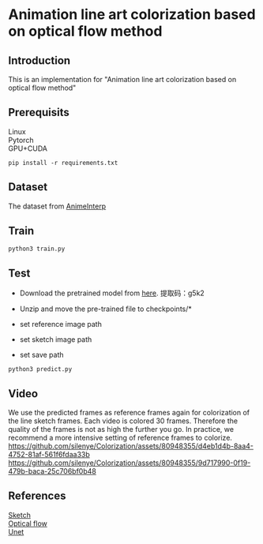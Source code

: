 # Animation line art colorization based on optical flow method

## Introduction
This is an implementation for "Animation line art colorization based on optical flow method"

## Prerequisits
Linux  
Pytorch  
GPU+CUDA
```
pip install -r requirements.txt
```

## Dataset
The dataset from [AnimeInterp](https://github.com/lisiyao21/AnimeInterp/)

## Train

```
python3 train.py
```

## Test

* Download the pretrained model from [here](https://pan.baidu.com/s/1wd-IWu4EpqUClcFY_9PLgQ).
提取码：g5k2

* Unzip and move the pre-trained file to checkpoints/\*
* set reference image path
* set sketch image path
* set save path
```
python3 predict.py
```

## Video
We use the predicted frames as reference frames again for colorization of the line sketch frames. Each video is colored 30 frames. Therefore the quality of the frames is not as high the further you go. In practice, we recommend a more intensive setting of reference frames to colorize.
https://github.com/silenye/Colorization/assets/80948355/d4eb1d4b-8aa4-4752-81af-561f6fdaa33b
https://github.com/silenye/Colorization/assets/80948355/9d717990-0f19-479b-baca-25c706bf0b48


## References
[Sketch](https://github.com/lllyasviel/sketchKeras)  
[Optical flow](https://github.com/splinter21/ResynNet)  
[Unet](https://github.com/xiaopeng-liao/Pytorch-UNet)


